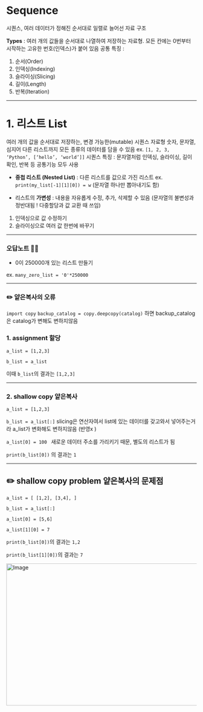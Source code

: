 # Sequence 
시퀀스, 여러 데이터가 정해진 순서대로 일렬로 늘어선 자료 구조

**Types** : 여러 개의 값들을 순서대로 나열하여 저장하는 자료형. 
모든 칸에는 0번부터 시작하는 고유한 번호(인덱스)가 붙어 있음
공통 특징 : 
1) 순서(Order) 
2) 인덱싱(Indexing) 
3) 슬라이싱(Slicing) 
4) 길이(Length) 
5) 반복(Iteration)

---

# 1. 리스트 List
여러 개의 값을 순서대로 저장하는, 변경 가능한(mutable) 시퀀스 자료형
숫자, 문자열, 심지어 다른 리스트까지 모든 종류의 데이터를 담을 수 있음
ex. `[1, 2, 3, ‘Python’, [‘hello’, ‘world’]]`
시퀀스 특징 : 문자열처럼 인덱싱, 슬라이싱, 길이 확인, 반복 등 공통기능 모두 사용


- **중첩 리스트 (Nested List)** : 다른 리스트를 값으로 가진 리스트
ex. `print(my_list[-1][1][0]) = w` (문자열 하나만 뽑아내기도 함)

- 리스트의 **가변성** : 내용을 자유롭게 수정, 추가, 삭제할 수 있음 
(문자열의 불변성과 정반대됨 ! 다중할당과 값 교환 때 쓰임)
1)	인덱싱으로 값 수정하기
2)	슬라이싱으로 여러 값 한번에 바꾸기

---


### 오답노트 📝💯
- 0이 250000개 있는 리스트 만들기 

ex. `many_zero_list = '0'*250000`

---

### ✏️ **얕은복사의 오류**

`import copy`
`backup_catalog = copy.deepcopy(catalog)`
하면 backup_catalog은 catalog가 변해도 변하지않음


### 1. assignment 할당
`a_list = [1,2,3]`

`b_list = a_list`

이때 `b_list`의 결과는 `[1,2,3]`

---

### 2. shallow copy 얕은복사
`a_list = [1,2,3]`

`b_list = a_list[:]` slicing은 연산자여서 list에 있는 데이터를 갖고와서 넣어주는거라 a_list가 변화해도 변하지않음 (반영x )

`a_list[0] = 100 ` 새로운 데이터 주소를 가리키기 때문, 별도의 리스트가 됨

`print(b_list[0])` 의 결과는 `1`

---

## ✏️ shallow copy problem 얕은복사의 문제점
`a_list = [
    [1,2],
    [3,4],
]`

`b_list = a_list[:]`


`a_list[0] = [5,6]`

`a_list[1][0] = 7`

`print(b_list[0])`의 결과는 `1,2`

`print(b_list[1][0])`의 결과는 `7`

<img width="985" height="376" alt="Image" src="https://github.com/user-attachments/assets/60d018f7-f89c-437a-a2a0-36c67ea9169f" />
